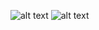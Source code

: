 ![alt text](https://github.com/[username]/[reponame]/blob/[branch]/light_mode.png?raw=true)
![alt text](https://github.com/[username]/[reponame]/blob/[branch]/dark_mode.png?raw=true)
